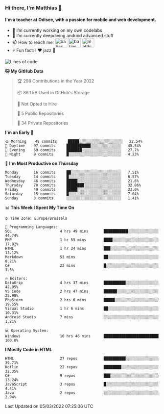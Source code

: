 ### Hi there, I'm Matthias 👋

#### I'm a teacher at Odisee, with a passion for mobile and web development.

- 🔭 I’m currently working on my own codelabs
- 🌱 I’m currently deepdiving android advanced stuff
- 📫 How to reach me: <a href="https://dev.to/batjas" target="_blank"><img align="center" src="https://raw.githubusercontent.com/rahuldkjain/github-profile-readme-generator/master/src/images/icons/Social/devto.svg" alt="batjas" height="30" width="40" /></a>
<a href="https://twitter.com/batjas" target="_blank"><img align="center" src="https://raw.githubusercontent.com/rahuldkjain/github-profile-readme-generator/master/src/images/icons/Social/twitter.svg" alt="batjas" height="30" width="40" /></a>
<a href="https://linkedin.com/in/matthiasdruwé" target="_blank"><img align="center" src="https://raw.githubusercontent.com/rahuldkjain/github-profile-readme-generator/master/src/images/icons/Social/linked-in-alt.svg" alt="matthiasdruwé" height="30" width="40" /></a>
- ⚡ Fun fact: I ❤ jazz 🎷


<!--START_SECTION:waka-->
![Lines of code](https://img.shields.io/badge/From%20Hello%20World%20I%27ve%20Written-221%20Thousand%20lines%20of%20code-blue)

**🐱 My GitHub Data** 

> 🏆 298 Contributions in the Year 2022
 > 
> 📦 86.1 kB Used in GitHub's Storage 
 > 
> 🚫 Not Opted to Hire
 > 
> 📜 5 Public Repositories 
 > 
> 🔑 34 Private Repositories  
 > 
**I'm an Early 🐤** 

```text
🌞 Morning    48 commits     █████░░░░░░░░░░░░░░░░░░░░   22.54% 
🌆 Daytime    97 commits     ███████████░░░░░░░░░░░░░░   45.54% 
🌃 Evening    59 commits     ███████░░░░░░░░░░░░░░░░░░   27.7% 
🌙 Night      9 commits      █░░░░░░░░░░░░░░░░░░░░░░░░   4.23%

```
📅 **I'm Most Productive on Thursday** 

```text
Monday       16 commits     ██░░░░░░░░░░░░░░░░░░░░░░░   7.51% 
Tuesday      14 commits     █░░░░░░░░░░░░░░░░░░░░░░░░   6.57% 
Wednesday    46 commits     █████░░░░░░░░░░░░░░░░░░░░   21.6% 
Thursday     70 commits     ████████░░░░░░░░░░░░░░░░░   32.86% 
Friday       49 commits     █████░░░░░░░░░░░░░░░░░░░░   23.0% 
Saturday     15 commits     █░░░░░░░░░░░░░░░░░░░░░░░░   7.04% 
Sunday       3 commits      ░░░░░░░░░░░░░░░░░░░░░░░░░   1.41%

```


📊 **This Week I Spent My Time On** 

```text
⌚︎ Time Zone: Europe/Brussels

💬 Programming Languages: 
SQL                      4 hrs 49 mins       ███████████░░░░░░░░░░░░░░   44.74% 
PHP                      1 hr 55 mins        ████░░░░░░░░░░░░░░░░░░░░░   17.82% 
HTML                     1 hr 24 mins        ███░░░░░░░░░░░░░░░░░░░░░░   13.12% 
Markdown                 53 mins             ██░░░░░░░░░░░░░░░░░░░░░░░   8.21% 
C#                       22 mins             █░░░░░░░░░░░░░░░░░░░░░░░░   3.5%

🔥 Editors: 
DataGrip                 4 hrs 37 mins       ██████████░░░░░░░░░░░░░░░   42.95% 
VS Code                  2 hrs 47 mins       ██████░░░░░░░░░░░░░░░░░░░   25.98% 
PhpStorm                 2 hrs 6 mins        █████░░░░░░░░░░░░░░░░░░░░   19.55% 
Visual Studio            1 hr 6 mins         ██░░░░░░░░░░░░░░░░░░░░░░░   10.31% 
Android Studio           7 mins              ░░░░░░░░░░░░░░░░░░░░░░░░░   1.21%

💻 Operating System: 
Windows                  10 hrs 46 mins      █████████████████████████   100.0%

```

**I Mostly Code in HTML** 

```text
HTML                     27 repos            ██████████░░░░░░░░░░░░░░░   39.71% 
Kotlin                   22 repos            ████████░░░░░░░░░░░░░░░░░   32.35% 
C#                       9 repos             ███░░░░░░░░░░░░░░░░░░░░░░   13.24% 
JavaScript               3 repos             █░░░░░░░░░░░░░░░░░░░░░░░░   4.41% 
Java                     2 repos             ░░░░░░░░░░░░░░░░░░░░░░░░░   2.94%

```



 Last Updated on 05/03/2022 07:25:06 UTC
<!--END_SECTION:waka-->
